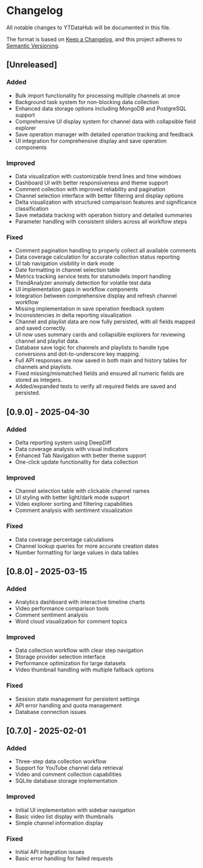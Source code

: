 # Changelog

All notable changes to YTDataHub will be documented in this file.

The format is based on [Keep a Changelog](https://keepachangelog.com/en/1.0.0/),
and this project adheres to [Semantic Versioning](https://semver.org/spec/v2.0.0.html).

## [Unreleased]

### Added

- Bulk import functionality for processing multiple channels at once
- Background task system for non-blocking data collection
- Enhanced data storage options including MongoDB and PostgreSQL support
- Comprehensive UI display system for channel data with collapsible field explorer
- Save operation manager with detailed operation tracking and feedback
- UI integration for comprehensive display and save operation components

### Improved

- Data visualization with customizable trend lines and time windows
- Dashboard UI with better responsiveness and theme support
- Comment collection with improved reliability and pagination
- Channel selection interface with better filtering and display options
- Delta visualization with structured comparison features and significance classification
- Save metadata tracking with operation history and detailed summaries
- Parameter handling with consistent sliders across all workflow steps

### Fixed

- Comment pagination handling to properly collect all available comments
- Data coverage calculation for accurate collection status reporting
- UI tab navigation visibility in dark mode
- Date formatting in channel selection table
- Metrics tracking service tests for statsmodels import handling
- TrendAnalyzer anomaly detection for volatile test data
- UI implementation gaps in workflow components
- Integration between comprehensive display and refresh channel workflow
- Missing implementation in save operation feedback system
- Inconsistencies in delta reporting visualization
- Channel and playlist data are now fully persisted, with all fields mapped and saved correctly.
- UI now uses summary cards and collapsible explorers for reviewing channel and playlist data.
- Database save logic for channels and playlists to handle type conversions and dot-to-underscore key mapping.
- Full API responses are now saved in both main and history tables for channels and playlists.
- Fixed missing/mismatched fields and ensured all numeric fields are stored as integers.
- Added/expanded tests to verify all required fields are saved and persisted.

## [0.9.0] - 2025-04-30

### Added

- Delta reporting system using DeepDiff
- Data coverage analysis with visual indicators
- Enhanced Tab Navigation with better theme support
- One-click update functionality for data collection

### Improved

- Channel selection table with clickable channel names
- UI styling with better light/dark mode support
- Video explorer sorting and filtering capabilities
- Comment analysis with sentiment visualization

### Fixed

- Data coverage percentage calculations
- Channel lookup queries for more accurate creation dates
- Number formatting for large values in data tables

## [0.8.0] - 2025-03-15

### Added

- Analytics dashboard with interactive timeline charts
- Video performance comparison tools
- Comment sentiment analysis
- Word cloud visualization for comment topics

### Improved

- Data collection workflow with clear step navigation
- Storage provider selection interface
- Performance optimization for large datasets
- Video thumbnail handling with multiple fallback options

### Fixed

- Session state management for persistent settings
- API error handling and quota management
- Database connection issues

## [0.7.0] - 2025-02-01

### Added

- Three-step data collection workflow
- Support for YouTube channel data retrieval
- Video and comment collection capabilities
- SQLite database storage implementation

### Improved

- Initial UI implementation with sidebar navigation
- Basic video list display with thumbnails
- Simple channel information display

### Fixed

- Initial API integration issues
- Basic error handling for failed requests
